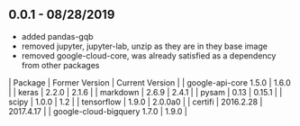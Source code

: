 ## 0.0.1 - 08/28/2019

- added pandas-gqb
- removed jupyter, jupyter-lab, unzip as they are in they base image
- removed google-cloud-core, was already satisfied as a dependency from other packages

| Package | Former Version | Current Version |
| google-api-core 1.5.0 | 1.6.0 |
| keras | 2.2.0 | 2.1.6 |
| markdown | 2.6.9 | 2.4.1 |
| pysam | 0.13 | 0.15.1 |
| scipy | 1.0.0 | 1.2 |
| tensorflow | 1.9.0 | 2.0.0a0 |
| certifi |	2016.2.28 | 2017.4.17 |
| google-cloud-bigquery 1.7.0 | 1.9.0 |